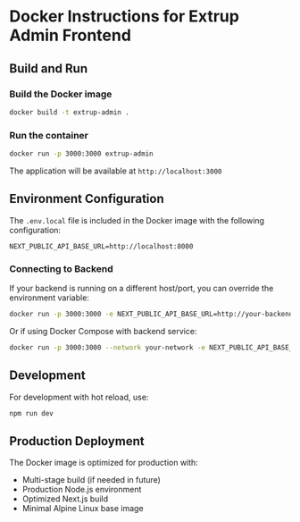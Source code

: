 # Docker Instructions for Extrup Admin Frontend

## Build and Run

### Build the Docker image
```bash
docker build -t extrup-admin .
```

### Run the container
```bash
docker run -p 3000:3000 extrup-admin
```

The application will be available at `http://localhost:3000`

## Environment Configuration

The `.env.local` file is included in the Docker image with the following configuration:
```
NEXT_PUBLIC_API_BASE_URL=http://localhost:8000
```

### Connecting to Backend

If your backend is running on a different host/port, you can override the environment variable:

```bash
docker run -p 3000:3000 -e NEXT_PUBLIC_API_BASE_URL=http://your-backend-host:8000 extrup-admin
```

Or if using Docker Compose with backend service:
```bash
docker run -p 3000:3000 --network your-network -e NEXT_PUBLIC_API_BASE_URL=http://backend:8000 extrup-admin
```

## Development

For development with hot reload, use:
```bash
npm run dev
```

## Production Deployment

The Docker image is optimized for production with:
- Multi-stage build (if needed in future)
- Production Node.js environment
- Optimized Next.js build
- Minimal Alpine Linux base image